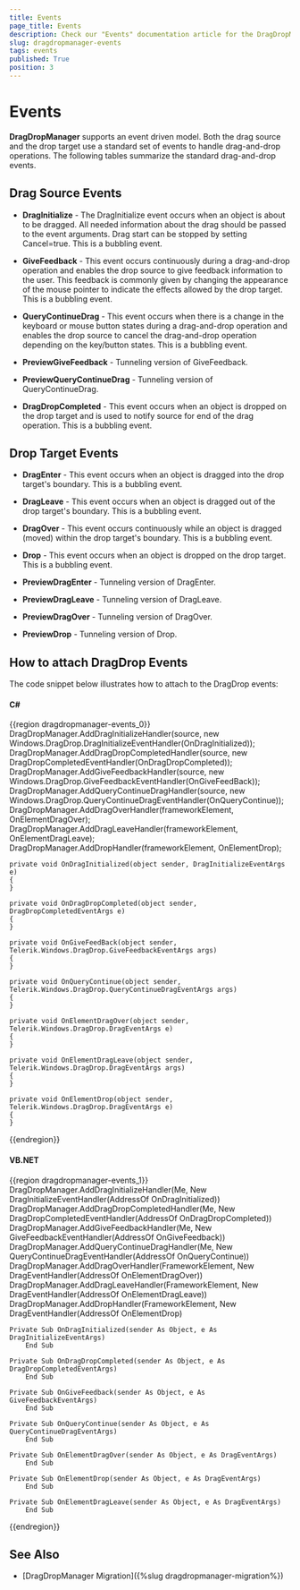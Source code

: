 ```yaml
---
title: Events
page_title: Events
description: Check our "Events" documentation article for the DragDropManager WPF control.
slug: dragdropmanager-events
tags: events
published: True
position: 3
---
```


# Events

__DragDropManager__ supports an event driven model. Both the drag source and the drop target use a standard set of events to handle drag-and-drop operations. The following tables summarize the standard drag-and-drop events.  

## Drag Source Events

* __DragInitialize__ -  The DragInitialize event occurs when an object is about to be dragged. All needed information about the drag should be passed to the event arguments. Drag start can be stopped by setting Cancel=true. This is a bubbling event.

* __GiveFeedback__ - This event occurs continuously during a drag-and-drop operation and enables the drop source to give feedback information to the user. This feedback is commonly given by changing the appearance of the mouse pointer to indicate the effects allowed by the drop target. This is a bubbling event.

* __QueryContinueDrag__ - This event occurs when there is a change in the keyboard or mouse button states during a drag-and-drop operation and enables the drop source to cancel the drag-and-drop operation depending on the key/button states. This is a bubbling event.

* __PreviewGiveFeedback__ - Tunneling version of GiveFeedback.

* __PreviewQueryContinueDrag__ - Tunneling version of QueryContinueDrag.

* __DragDropCompleted__ - This event occurs when an object is dropped on the drop target and is used to notify source for end of the drag operation. This is a bubbling event.

## Drop Target Events

* __DragEnter__ - This event occurs when an object is dragged into the drop target's boundary. This is a bubbling event.

* __DragLeave__ - This event occurs when an object is dragged out of the drop target's boundary. This is a bubbling event.

* __DragOver__ - This event occurs continuously while an object is dragged (moved) within the drop target's boundary. This is a bubbling event.

* __Drop__ - This event occurs when an object is dropped on the drop target. This is a bubbling event.

* __PreviewDragEnter__ - Tunneling version of DragEnter.

* __PreviewDragLeave__ - Tunneling version of DragLeave.

* __PreviewDragOver__ - Tunneling version of DragOver.

* __PreviewDrop__ - Tunneling version of Drop.

## How to attach DragDrop Events

The code snippet below illustrates how to attach to the DragDrop events:

#### __C#__

{{region dragdropmanager-events_0}}	
	DragDropManager.AddDragInitializeHandler(source, new  Windows.DragDrop.DragInitializeEventHandler(OnDragInitialized));
	DragDropManager.AddDragDropCompletedHandler(source, new DragDropCompletedEventHandler(OnDragDropCompleted));
	DragDropManager.AddGiveFeedbackHandler(source, new Windows.DragDrop.GiveFeedbackEventHandler(OnGiveFeedBack));
	DragDropManager.AddQueryContinueDragHandler(source, new Windows.DragDrop.QueryContinueDragEventHandler(OnQueryContinue));
	DragDropManager.AddDragOverHandler(frameworkElement, OnElementDragOver);
	DragDropManager.AddDragLeaveHandler(frameworkElement, OnElementDragLeave);
	DragDropManager.AddDropHandler(frameworkElement, OnElementDrop);
	
	private void OnDragInitialized(object sender, DragInitializeEventArgs e)
	{
	}
	
	private void OnDragDropCompleted(object sender, DragDropCompletedEventArgs e)
	{
	}
	
	private void OnGiveFeedBack(object sender, Telerik.Windows.DragDrop.GiveFeedbackEventArgs args)
	{
	}
	
	private void OnQueryContinue(object sender, Telerik.Windows.DragDrop.QueryContinueDragEventArgs args)
	{
	}
	
	private void OnElementDragOver(object sender, Telerik.Windows.DragDrop.DragEventArgs e)
	{
	}
	
	private void OnElementDragLeave(object sender, Telerik.Windows.DragDrop.DragEventArgs args)
	{
	}
	
	private void OnElementDrop(object sender, Telerik.Windows.DragDrop.DragEventArgs e)
	{
	}	
{{endregion}}

#### __VB.NET__

{{region dragdropmanager-events_1}}
	DragDropManager.AddDragInitializeHandler(Me, New DragInitializeEventHandler(AddressOf OnDragInitialized))
	DragDropManager.AddDragDropCompletedHandler(Me, New DragDropCompletedEventHandler(AddressOf OnDragDropCompleted))
	DragDropManager.AddGiveFeedbackHandler(Me, New GiveFeedbackEventHandler(AddressOf OnGiveFeedback))
	DragDropManager.AddQueryContinueDragHandler(Me, New QueryContinueDragEventHandler(AddressOf OnQueryContinue))
	DragDropManager.AddDragOverHandler(FrameworkElement, New DragEventHandler(AddressOf OnElementDragOver))
	DragDropManager.AddDragLeaveHandler(FrameworkElement, New DragEventHandler(AddressOf OnElementDragLeave))
	DragDropManager.AddDropHandler(FrameworkElement, New DragEventHandler(AddressOf OnElementDrop)
	
	Private Sub OnDragInitialized(sender As Object, e As DragInitializeEventArgs)
	    End Sub
	
	Private Sub OnDragDropCompleted(sender As Object, e As DragDropCompletedEventArgs)
	    End Sub
	
	Private Sub OnGiveFeedback(sender As Object, e As GiveFeedbackEventArgs)
	    End Sub
	
	Private Sub OnQueryContinue(sender As Object, e As QueryContinueDragEventArgs)
	    End Sub
	
	Private Sub OnElementDragOver(sender As Object, e As DragEventArgs)
	    End Sub
	
	Private Sub OnElementDrop(sender As Object, e As DragEventArgs)
	    End Sub
	
	Private Sub OnElementDragLeave(sender As Object, e As DragEventArgs)
	    End Sub	
{{endregion}}

## See Also

* [DragDropManager Migration]({%slug dragdropmanager-migration%})
